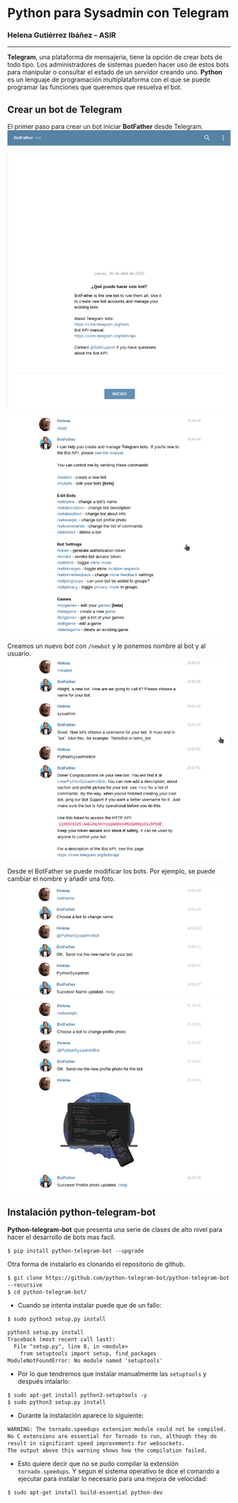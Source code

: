 # Python para Sysadmin con Telegram
### Helena Gutiérrez Ibáñez - ASIR
---
**Telegram**, una plataforma de mensajeria, tiene la opción de crear bots de todo tipo. Los administradores de sistemas pueden hacer uso de estos bots para manipular o consultar el estado de un servidor creando uno. **Python** es un lenguaje de programación multiplataforma con el que se puede programar las funciones que queremos que resuelva el bot.

## Crear un bot de Telegram
El primer paso para crear un bot iniciar **BotFather** desde Telegram.
![alt text](https://github.com/helee18/python_sysadmin/blob/master/images/01_conectar_botfather.png)
![alt text](https://github.com/helee18/python_sysadmin/blob/master/images/02_start_botfather.png)

Creamos un nuevo bot con `/newbot` y le ponemos nombre al bot y al usuario.
![alt text](https://github.com/helee18/python_sysadmin/blob/master/images/03_nombre_bot.png)

Desde el BotFather se puede modificar los bots. Por ejemplo, se puede cambiar el nombre y añadir una foto.
![alt text](https://github.com/helee18/python_sysadmin/blob/master/images/04_cambio_nombre.png)
![alt text](https://github.com/helee18/python_sysadmin/blob/master/images/05_cambio_foto.png)


## Instalación python-telegram-bot
**Python-telegram-bot** que presenta una serie de clases de alto nivel para hacer el desarrollo de bots mas facil.
```
$ pip install python-telegram-bot --upgrade
```
Otra forma de instalarlo es clonando el repositorio de github.
```
$ git clone https://github.com/python-telegram-bot/python-telegram-bot --recursive
$ cd python-telegram-bot/
```
- Cuando se intenta instalar puede que de un fallo:
```
$ sudo python3 setup.py install
```
```
python3 setup.py install
Traceback (most recent call last):
  File "setup.py", line 8, in <module>
    from setuptools import setup, find_packages
ModuleNotFoundError: No module named 'setuptools'
```
- Por lo que tendremos que instalar manualmente las `setuptools` y después intalarlo:
```
$ sudo apt-get install python3-setuptools -y
$ sudo python3 setup.py install
```
- Durante la instalación aparece lo siguiente:
```
WARNING: The tornado.speedups extension module could not be compiled. No C extensions are essential for Tornado to run, although they do result in significant speed improvements for websockets.
The output above this warning shows how the compilation failed.
```
- Esto quiere decir que no se pudo compilar la extensión `tornado.speedups`.
Y segun el sistema operativo te dice el comando a ejecutar para instalar lo necesario para una mejora de velocidad:
```
$ sudo apt-get install build-essential python-dev
```
